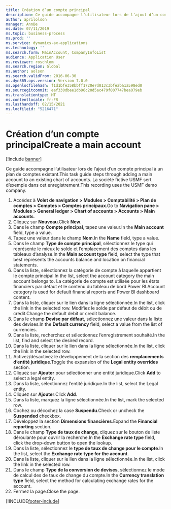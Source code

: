```yaml
---
title: Création d’un compte principal
description: Ce guide accompagne l’utilisateur lors de l’ajout d’un compte principal à un plan de comptes existant.
author: aprilolson
manager: AnnBe
ms.date: 07/11/2019
ms.topic: business-process
ms.prod: ''
ms.service: dynamics-ax-applications
ms.technology: ''
ms.search.form: MainAccount, CompanyInfoList
audience: Application User
ms.reviewer: roschlom
ms.search.region: Global
ms.author: aolson
ms.search.validFrom: 2016-06-30
ms.dyn365.ops.version: Version 7.0.0
ms.openlocfilehash: f1d1bfe358bbff1720e7d013c3bfeaba1a598ed0
ms.sourcegitcommit: eaf330dbee1db96c20d5ac479f007747bea079eb
ms.translationtype: HT
ms.contentlocale: fr-FR
ms.lasthandoff: 02/15/2021
ms.locfileid: "5216471"
---
```

# <a name="create-a-main-account"></a><span data-ttu-id="953e0-103">Création d’un compte principal</span><span class="sxs-lookup"><span data-stu-id="953e0-103">Create a main account</span></span>

[!include [banner](../../includes/banner.md)]

<span data-ttu-id="953e0-104">Ce guide accompagne l’utilisateur lors de l’ajout d’un compte principal à un plan de comptes existant.</span><span class="sxs-lookup"><span data-stu-id="953e0-104">This task guide steps through adding a main account to an existing chart of accounts.</span></span> <span data-ttu-id="953e0-105">La société fictive USMF sert d’exemple dans cet enregistrement.</span><span class="sxs-lookup"><span data-stu-id="953e0-105">This recording uses the USMF demo company.</span></span>  

1. <span data-ttu-id="953e0-106">Accédez à **Volet de navigation > Modules > Comptabilité > Plan de comptes > Comptes > Comptes principaux**.</span><span class="sxs-lookup"><span data-stu-id="953e0-106">Go to **Navigation pane > Modules > General ledger > Chart of accounts > Accounts > Main accounts**.</span></span>
2. <span data-ttu-id="953e0-107">Cliquez sur **Nouveau**.</span><span class="sxs-lookup"><span data-stu-id="953e0-107">Click **New**.</span></span>
3. <span data-ttu-id="953e0-108">Dans le champ **Compte principal**, tapez une valeur.</span><span class="sxs-lookup"><span data-stu-id="953e0-108">In the **Main account** field, type a value.</span></span>
4. <span data-ttu-id="953e0-109">Tapez une valeur dans le champ **Nom**.</span><span class="sxs-lookup"><span data-stu-id="953e0-109">In the **Name** field, type a value.</span></span>
5. <span data-ttu-id="953e0-110">Dans le champ **Type de compte principal**, sélectionnez le type qui représente le mieux le solde et l’emplacement des comptes dans les tableaux d’analyse.</span><span class="sxs-lookup"><span data-stu-id="953e0-110">In the **Main account type** field, select the type that best represents the accounts balance and location on financial statements.</span></span>
6. <span data-ttu-id="953e0-111">Dans la liste, sélectionnez la catégorie de compte à laquelle appartient le compte principal.</span><span class="sxs-lookup"><span data-stu-id="953e0-111">In the list, select the account category the main account belongs to.</span></span> <span data-ttu-id="953e0-112">La catégorie de compte est utilisée pour les états financiers par défaut et le contenu du tableau de bord Power BI.</span><span class="sxs-lookup"><span data-stu-id="953e0-112">Account category is used for default financial reports and Power BI dashboard content.</span></span>  
7. <span data-ttu-id="953e0-113">Dans la liste, cliquer sur le lien dans la ligne sélectionnée.</span><span class="sxs-lookup"><span data-stu-id="953e0-113">In the list, click the link in the selected row.</span></span> <span data-ttu-id="953e0-114">Modifiez le solde par défaut de débit ou de crédit.</span><span class="sxs-lookup"><span data-stu-id="953e0-114">Change the default debit or credit balance.</span></span>  
8. <span data-ttu-id="953e0-115">Dans le champ **Devise par défaut**, sélectionnez une valeur dans la liste des devises.</span><span class="sxs-lookup"><span data-stu-id="953e0-115">In the **Default currency** field, select a value from the list of currencies.</span></span>
9. <span data-ttu-id="953e0-116">Dans la liste, recherchez et sélectionnez l’enregistrement souhaité.</span><span class="sxs-lookup"><span data-stu-id="953e0-116">In the list, find and select the desired record.</span></span>
10. <span data-ttu-id="953e0-117">Dans la liste, cliquer sur le lien dans la ligne sélectionnée.</span><span class="sxs-lookup"><span data-stu-id="953e0-117">In the list, click the link in the selected row.</span></span>
11. <span data-ttu-id="953e0-118">Activez/désactivez le développement de la section des **remplacements d’entité juridique**.</span><span class="sxs-lookup"><span data-stu-id="953e0-118">Toggle the expansion of the **Legal entity overrides** section.</span></span>
12. <span data-ttu-id="953e0-119">Cliquez sur **Ajouter** pour sélectionner une entité juridique.</span><span class="sxs-lookup"><span data-stu-id="953e0-119">Click **Add** to select a legal entity.</span></span>
13. <span data-ttu-id="953e0-120">Dans la liste, sélectionnez l’entité juridique.</span><span class="sxs-lookup"><span data-stu-id="953e0-120">In the list, select the Legal entity.</span></span>
14. <span data-ttu-id="953e0-121">Cliquez sur **Ajouter**.</span><span class="sxs-lookup"><span data-stu-id="953e0-121">Click **Add**.</span></span>
15. <span data-ttu-id="953e0-122">Dans la liste, marquez la ligne sélectionnée.</span><span class="sxs-lookup"><span data-stu-id="953e0-122">In the list, mark the selected row.</span></span>
16. <span data-ttu-id="953e0-123">Cochez ou décochez la case **Suspendu**.</span><span class="sxs-lookup"><span data-stu-id="953e0-123">Check or uncheck the **Suspended** checkbox.</span></span>
17. <span data-ttu-id="953e0-124">Développez la section **Dimensions financières**.</span><span class="sxs-lookup"><span data-stu-id="953e0-124">Expand the **Financial reporting** section.</span></span>
18. <span data-ttu-id="953e0-125">Dans le champ **Type de taux de change**, cliquez sur le bouton de liste déroulante pour ouvrir la recherche.</span><span class="sxs-lookup"><span data-stu-id="953e0-125">In the **Exchange rate type** field, click the drop-down button to open the lookup.</span></span>
19. <span data-ttu-id="953e0-126">Dans la liste, sélectionnez le **type de taux de change pour le compte**.</span><span class="sxs-lookup"><span data-stu-id="953e0-126">In the list, select the **Exchange rate type for the account**.</span></span>
20. <span data-ttu-id="953e0-127">Dans la liste, cliquer sur le lien dans la ligne sélectionnée.</span><span class="sxs-lookup"><span data-stu-id="953e0-127">In the list, click the link in the selected row.</span></span>
21. <span data-ttu-id="953e0-128">Dans le champ **Type de la conversion de devises**, sélectionnez le mode de calcul des de taux de change du compte.</span><span class="sxs-lookup"><span data-stu-id="953e0-128">In the **Currency translation type** field, select the method for calculating exchange rates for the account.</span></span>
22. <span data-ttu-id="953e0-129">Fermez la page.</span><span class="sxs-lookup"><span data-stu-id="953e0-129">Close the page.</span></span>



[!INCLUDE[footer-include](../../../includes/footer-banner.md)]